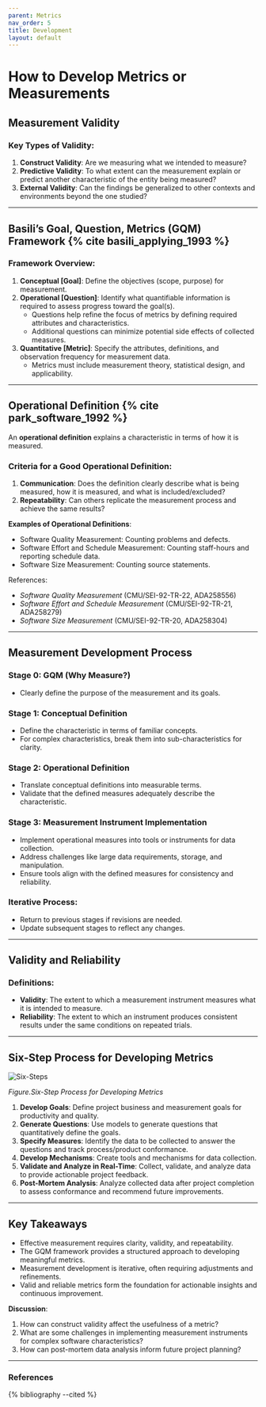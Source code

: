 ```yaml
---
parent: Metrics
nav_order: 5
title: Development
layout: default
---
```


# How to Develop Metrics or Measurements

## Measurement Validity

### Key Types of Validity:

1. **Construct Validity**: Are we measuring what we intended to measure?  
2. **Predictive Validity**: To what extent can the measurement explain or predict another characteristic of the entity being measured?  
3. **External Validity**: Can the findings be generalized to other contexts and environments beyond the one studied?

---

## Basili’s Goal, Question, Metrics (GQM) Framework {% cite basili_applying_1993 %} 

### Framework Overview:

1. **Conceptual [Goal]**: Define the objectives (scope, purpose) for measurement.  
2. **Operational [Question]**: Identify what quantifiable information is required to assess progress toward the goal(s).  
   - Questions help refine the focus of metrics by defining required attributes and characteristics.  
   - Additional questions can minimize potential side effects of collected measures.  
3. **Quantitative [Metric]**: Specify the attributes, definitions, and observation frequency for measurement data.  
   - Metrics must include measurement theory, statistical design, and applicability.

---

## Operational Definition {% cite park_software_1992 %}

An **operational definition** explains a characteristic in terms of how it is measured.  
### Criteria for a Good Operational Definition:

1. **Communication**: Does the definition clearly describe what is being measured, how it is measured, and what is included/excluded?  
2. **Repeatability**: Can others replicate the measurement process and achieve the same results?

**Examples of Operational Definitions**:  

- Software Quality Measurement: Counting problems and defects.  
- Software Effort and Schedule Measurement: Counting staff-hours and reporting schedule data.  
- Software Size Measurement: Counting source statements.

References:

- *Software Quality Measurement* (CMU/SEI-92-TR-22, ADA258556)
- *Software Effort and Schedule Measurement* (CMU/SEI-92-TR-21, ADA258279)
- *Software Size Measurement* (CMU/SEI-92-TR-20, ADA258304)

---

## Measurement Development Process

### Stage 0: **GQM (Why Measure?)**

- Clearly define the purpose of the measurement and its goals.

### Stage 1: **Conceptual Definition**

- Define the characteristic in terms of familiar concepts.
- For complex characteristics, break them into sub-characteristics for clarity.

### Stage 2: **Operational Definition**

- Translate conceptual definitions into measurable terms.  
- Validate that the defined measures adequately describe the characteristic.  

### Stage 3: **Measurement Instrument Implementation**

- Implement operational measures into tools or instruments for data collection.  
- Address challenges like large data requirements, storage, and manipulation.  
- Ensure tools align with the defined measures for consistency and reliability.

### Iterative Process:

- Return to previous stages if revisions are needed.
- Update subsequent stages to reflect any changes.

---

## Validity and Reliability

### Definitions:

- **Validity**: The extent to which a measurement instrument measures what it is intended to measure.  
- **Reliability**: The extent to which an instrument produces consistent results under the same conditions on repeated trials.

---

## Six-Step Process for Developing Metrics

![Six-Steps](http://www.plantuml.com/plantuml/png/9SpFQiCm3CVnkvz2Bn33_co7x9AnGKw1hIszYqIX0biEbbn8dxvsUnCVlleDQfYjnE0UX-jVFFpIoa8m9WpwvVfN3oC9PJI2_q9gdAJvcuVZHZElEqo4MZ8rVM__LmffgpfVK5XZymyFPmoyj1MK1Ru5mtuZO843OUXE7Abcdnv-aYnbDlXBQjsKib5yrifrI2rjRg2Qn707)

*Figure.Six-Step Process for Developing Metrics*

1. **Develop Goals**: Define project business and measurement goals for productivity and quality.  
2. **Generate Questions**: Use models to generate questions that quantitatively define the goals.  
3. **Specify Measures**: Identify the data to be collected to answer the questions and track process/product conformance.  
4. **Develop Mechanisms**: Create tools and mechanisms for data collection.  
5. **Validate and Analyze in Real-Time**: Collect, validate, and analyze data to provide actionable project feedback.  
6. **Post-Mortem Analysis**: Analyze collected data after project completion to assess conformance and recommend future improvements.

---

## Key Takeaways

- Effective measurement requires clarity, validity, and repeatability.
- The GQM framework provides a structured approach to developing meaningful metrics.
- Measurement development is iterative, often requiring adjustments and refinements.
- Valid and reliable metrics form the foundation for actionable insights and continuous improvement.

**Discussion**:

1. How can construct validity affect the usefulness of a metric?  
2. What are some challenges in implementing measurement instruments for complex software characteristics?  
3. How can post-mortem data analysis inform future project planning?

---

### References

{% bibliography --cited %}